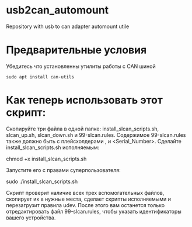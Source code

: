 # usb2can_automount
Repository with usb to can adapter automount utile

# Предварительные условия
Убедитесь что установленны утилиты работы с CAN шиной
```
sudo apt install can-utils
```

# Как теперь использовать этот скрипт:
Скопируйте три файла в одной папке: install_slcan_scripts.sh, slcan_up.sh, slcan_down.sh и 99-slcan.rules.
Содержимое 99-slcan.rules также должно быть с плейсхолдерами , и <Serial_Number>. Сделайте install_slcan_scripts.sh исполняемым:

chmod +x install_slcan_scripts.sh

Запустите его с правами суперпользователя:

sudo ./install_slcan_scripts.sh

Скрипт проверит наличие всех трех вспомогательных файлов, скопирует их в нужные места, сделает скрипты исполняемыми и перезагрузит правила udev. После этого вам останется только отредактировать файл 99-slcan.rules, чтобы указать идентификаторы вашего устройства.
